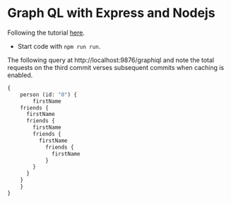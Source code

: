 # Graph QL with Express and Nodejs

Following the tutorial
[here](https://www.youtube.com/watch?v=UBGzsb2UkeY&list=WL&index=17&t=216s).

  - Start code with `npm run run`.

The following query at
http://localhost:9876/graphiql
and note the total requests
on the third commit verses subsequent commits when caching is enabled.

```GraphQl
{
	person (id: "0") {
		firstName
    friends {
      firstName
      friends {
        firstName
        friends {
          firstName
            friends {
              firstName
            }
        }
      }
    }
	}
}
```
